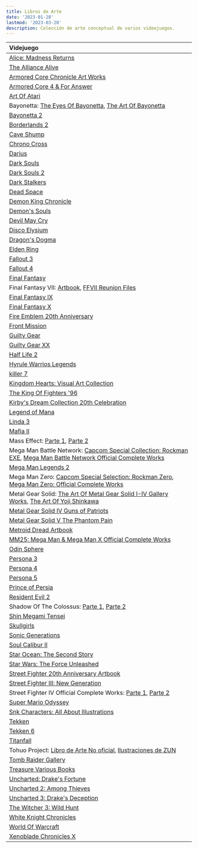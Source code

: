 ```yaml
---
title: Libros de Arte
date: '2023-01-28'
lastmod: '2023-03-20'
description: Colección de arte conceptual de varios videojuegos.
---
```


|Videjuego|
|:------------------------------------------------------|
|[Alice: Madness Returns](https://archive.org/details/artofalicemadnessreturnsPDF)|
|[The Alliance Alive](https://archive.org/details/036_20190915/)|
|[Armored Core Chronicle Art Works](https://archive.org/details/artbook-Armored_Core_Chronicle_Art_Works_Book)|
|[Armored Core 4 & For Answer](https://archive.org/details/armoredcoredesigns4foranswer/)|
|[Art Of Atari](https://archive.org/details/artofatari0000lape)|
|Bayonetta: [The Eyes Of Bayonetta](https://archive.org/details/bayonetta1officialartbookeyesofbayonetta_201912), [The Art Of Bayonetta](https://archive.org/details/bayoartbook)|
|[Bayonetta 2](https://archive.org/details/BAYONETTA2OFFICIALARTBOOKTHEEYESOFBAYONETTA2ByKBG_201812)|
|[Borderlands 2](https://archive.org/details/the-art-of-borderlands-2)|
|[Cave Shump](https://archive.org/details/caveshumpart)|
|[Chrono Cross](https://archive.org/details/chrono-cross-ultimania)|
|[Darius](https://archive.org/details/DariusOdyssey2015Chara-aniVersion/mode/2up)|
|[Dark Souls](https://archive.org/details/DarkSoulsLENM2106Xbox360PAL/)|
|[Dark Souls 2](https://archive.org/details/dark-souls-2-design-works)|
|[Dark Stalkers](https://archive.org/details/darkstalkers-official-complete-works_202101)|
|[Dead Space](https://archive.org/details/the-art-of-dead-space)|
|[Demon King Chronicle](https://archive.org/details/demon-king-chronicle)|
|[Demon's Souls](https://archive.org/details/DemonsSoulsBlackPhantomEditionArtbookCBZ)|
|[Devil May Cry](https://originaldmc.github.io/DivinityStatue/Downloads.html)|
|[Disco Elysium](https://archive.org/details/discoelysiumartbook)|
|[Dragon's Dogma](https://archive.org/details/artbook-Dragons_Dogma_1)|
|[Elden Ring](https://archive.org/details/Elden_Ring_Digital_Artbook)|
|[Fallout 3](https://archive.org/details/artbook-The_Art_Of_Fallout_3)|
|[Fallout 4](https://archive.org/details/the-art-of-fallout-4)|
|[Final Fantasy](https://archive.org/details/worldsofamano/mode/2up)|
|Final Fantasy VII: [Artbook](https://archive.org/details/artbook-Final_Fantasy_VII), [FFVII Reunion Files](https://archive.org/details/artbook_FFVII_Reunion_Files_Advent_Children_Artbook)|
|[Final Fantasy IX](https://archive.org/details/the-art-of-final-fantasy-ix)|
|[Final Fantasy X](https://archive.org/details/018_20190915)|
|[Fire Emblem 20th Anniversary](https://archive.org/details/20thanniversaryfamuburemu)|
|[Front Mission](https://archive.org/details/frontmissioninhuffman)|
|[Guilty Gear](https://archive.org/details/artbook-Guilty_Gear)|
|[Guilty Gear XX](https://archive.org/details/ggxxburst-encyclopedia/GGXXBurstEncyclopedia/)|
|[Half Life 2](https://archive.org/details/artbook-Half_Life_2_Raising_The_Bar_Official_Guide_2)|
|[Hyrule Warrios Legends](https://archive.org/details/zelda_artbook_hyrule_warriors_character_book)|
|[killer 7](https://archive.org/details/hand-in-killer7-english-redesign/)|
|[Kingdom Hearts: Visual Art Collection](https://archive.org/details/kingdom-hearts-visual-art-collection-cg-illustration-works)|
|[The King Of Fighters '96](https://archive.org/details/h_20221013)|
|[Kirby's Dream Collection 20th Celebration](https://archive.org/details/hnkcelebrationbook)|
|[Legend of Mana](https://archive.org/details/Seiken_Densetsu_Legend_of_Mana_Postcard_Book)|
|[Linda 3](https://archive.org/details/linda-3-cube-illustrations-art-book-scan-jp-pce-ps)|
|[Mafia II](https://archive.org/details/artbook-Mafia_II_-_pin-up_calendar/)|
|Mass Effect: [Parte 1](https://archive.org/details/artbook-The_Art_of_Mass_Effect_part_1), [Parte 2](https://archive.org/details/artbook-The_Art_of_Mass_Effect_part_2)|
|Mega Man Battle Network: [Capcom Special Collection: Rockman EXE](https://archive.org/details/capcomspecialselectionrockmanexe), [Mega Man Battle Network Official Complete Works](https://archive.org/details/MegaManBattleNetworkOfficialCompleteWorks)|
|[Mega Man Legends 2](https://archive.org/details/capcomspecialselectionrockmandash2artbook)|
|Mega Man Zero: [Capcom Special Selection: Rockman Zero](https://archive.org/details/capcomspecialselectionrockmanzero/), [Mega Man Zero: Official Complete Works](https://archive.org/details/rockmanzeroofficialcompleteworks/)|
|Metal Gear Solid: [The Art Of Metal Gear Solid I-IV Gallery Works](https://archive.org/details/the-art-of-metal-gear-solid-i-iv-gallery-works-jpg), [The Art Of Yoji Shinkawa](https://archive.org/details/artbook-art_of_yoji_shinkawa)|
|[Metal Gear Solid IV Guns of Patriots](https://archive.org/details/artbook_MGS4_Guns_of_Patriots_Artbook/)|
|[Metal Gear Solid V The Phantom Pain](https://archive.org/details/artbook-Artbook_-_Metal_Gear_Solid_V_The_Phantom_Pain_Special_Edition)|
|[Metroid Dread Artbook](https://archive.org/details/metroid-dread-special-edition-artbook)|
|[MM25: Mega Man & Mega Man X Official Complete Works](https://archive.org/details/MegaManMegaManXOfficialCompleteWorksByKBG)|
|[Odin Sphere](https://archive.org/details/artbook_Odin_Sphere_Artbook)|
|[Persona 3](https://archive.org/details/shin-megami-tensei-persona-3-artbook-scans)|
|[Persona 4](https://drive.google.com/drive/folders/1S5wIepxyOTZ0h_jQ67ZgojwmDnDV__zQ)|
|[Persona 5](https://archive.org/details/380830904-persona-5-official-design-works-artbook-by-kbg)|
|[Prince of Persia](https://archive.org/details/artbook-Prince_of_Persia)|
|[Resident Evil 2](https://archive.org/details/biohazard-2-prologue-of-terrors)|
|Shadow Of The Colossus: [Parte 1](https://archive.org/details/artbook-Shadow_of_the_Colossus_1), [Parte 2](https://archive.org/details/artbook-Shadow_of_the_Colossus_2)|
|[Shin Megami Tensei](https://drive.google.com/drive/folders/1mGd-kC7GS5mxaCnV7H5TNn_pAWv9ySu7)|
|[Skullgirls](https://archive.org/details/skullgirlsdigitalsketchbook)|
|[Sonic Generations](https://archive.org/details/sonic-generations-art-book)|
|[Soul Calibur II](https://archive.org/details/artbook-The_Art_of_Soul_Calibur_II)|
|[Star Ocean: The Second Story](https://archive.org/details/star-ocean-the-second-story-treasure-mayumi-azuma)|
|[Star Wars: The Force Unleashed](https://archive.org/details/artbook-The_Art_and_Making_of_Star_Wars_The_Force_Unlea)|
|[Street Fighter 20th Anniversary Artbook](https://archive.org/details/streetfighter20th_201910)|
|[Street Fighter III: New Generation](https://archive.org/details/artbook-Street_Fighter_III_New_Generation_Artbook)|
|Street Fighter IV Official Complete Works: [Parte 1](https://archive.org/details/artbook-Super_Street_Fighter_IV_-_Official_Complete_Wor-1), [Parte 2](https://archive.org/details/artbook-Super_Street_Fighter_IV_-_Official_Complete_Wor)|
|[Super Mario Odyssey](https://archive.org/details/37ad-24f-4-cb-14-4d-71-8c-96-7769b-15115e-4)|
|[Snk Characters: All About Illustrations](https://archive.org/details/snkcharactersallaboutillustrations/)|
|[Tekken](https://archive.org/details/the-art-of-tekken-artbook)|
|[Tekken 6](https://archive.org/details/artbook-Tekken_6_Limited_Edition_-_Artbook)|
|[Titanfall](https://archive.org/details/artbook-The_Art_of_Titanfall)|x
|Tohuo Project: [Libro de Arte No oficial](https://archive.org/details/42_20200706/), [Ilustraciones de ZUN](https://en.touhouwiki.net/wiki/Miscellaneous_illustrations_by_ZUN)|
|[Tomb Raider Gallery](https://archive.org/details/artbook-Tomb_Raider_Gallery)|
|[Treasure Various Books](https://archive.org/details/segasaturnvictoryspeciallsilhouettemirageofficialguidebook)|
|[Uncharted: Drake's Fortune](https://archive.org/details/artbook-Uncharted_Trilogy_vol_1)|
|[Uncharted 2: Among Thieves](https://archive.org/details/artbook-Uncharted_Trilogy_vol_2)|
|[Uncharted 3: Drake's Deception](https://archive.org/details/artbook-Uncharted_Trilogy_vol_3)|
|[The Witcher 3: Wild Hunt](https://archive.org/details/the-witcher-3-wild-hunt-artbook/)|
|[White Knight Chronicles](https://archive.org/details/Shirokishi_Monogatari_Artbook)|
|[World Of Warcraft](https://archive.org/details/the-art-of-world-of-warcraft/)|
|[Xenoblade Chronicles X](https://archive.org/details/xenoblade-chronicles-x-the-secret-file-art-of-mira_202103)|

